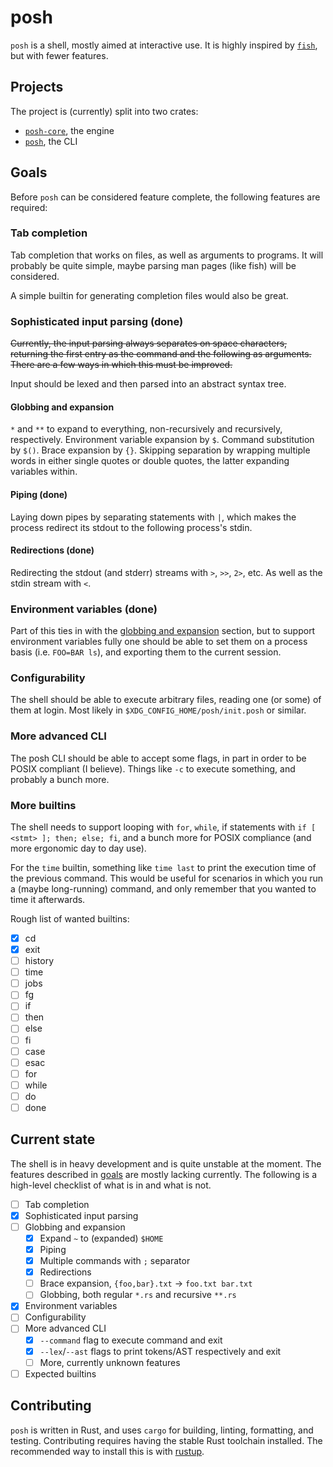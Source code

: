 # posh

`posh` is a shell, mostly aimed at interactive use. It is highly inspired by
[`fish`](https://fishshell.com/), but with fewer features.

## Projects

The project is (currently) split into two crates:

- [`posh-core`](posh-core/README.md), the engine
- [`posh`](posh/README.md), the CLI

## Goals

Before `posh` can be considered feature complete, the following features are
required:

### Tab completion

Tab completion that works on files, as well as arguments to programs. It will
probably be quite simple, maybe parsing man pages (like fish) will be
considered.

A simple builtin for generating completion files would also be great.

### Sophisticated input parsing (done)

~~Currently, the input parsing always separates on space characters, returning the
first entry as the command and the following as arguments. There are a few ways
in which this must be improved.~~

Input should be lexed and then parsed into an abstract syntax tree.

#### Globbing and expansion

`*` and `**` to expand to everything, non-recursively and recursively,
respectively. Environment variable expansion by `$`. Command substitution by
`$()`. Brace expansion by `{}`. Skipping separation by wrapping multiple words
in either single quotes or double quotes, the latter expanding variables within.

#### Piping (done)

Laying down pipes by separating statements with `|`, which makes the process
redirect its stdout to the following process's stdin.

#### Redirections (done)

Redirecting the stdout (and stderr) streams with `>`, `>>`, `2>`, etc. As well
as the stdin stream with `<`.

### Environment variables (done)

Part of this ties in with the [globbing and expansion](#globbing-and-expansion)
section, but to support environment variables fully one should be able to set
them on a process basis (i.e. `FOO=BAR ls`), and exporting them to the current
session.

### Configurability

The shell should be able to execute arbitrary files, reading one (or some) of
them at login. Most likely in `$XDG_CONFIG_HOME/posh/init.posh` or similar.

### More advanced CLI

The posh CLI should be able to accept some flags, in part in order to be POSIX
compliant (I believe). Things like `-c` to execute something, and probably a
bunch more.

### More builtins

The shell needs to support looping with `for`, `while`, if statements with `if [
<stmt> ]; then; else; fi`, and a bunch more for POSIX compliance (and more
ergonomic day to day use).

For the `time` builtin, something like `time last` to print the execution time
of the previous command. This would be useful for scenarios in which you run a
(maybe long-running) command, and only remember that you wanted to time it
afterwards.

Rough list of wanted builtins:

- [x] cd
- [x] exit
- [ ] history
- [ ] time
- [ ] jobs
- [ ] fg
- [ ] if
- [ ] then
- [ ] else
- [ ] fi
- [ ] case
- [ ] esac
- [ ] for
- [ ] while
- [ ] do
- [ ] done

## Current state

The shell is in heavy development and is quite unstable at the moment. The
features described in [goals](#goals) are mostly lacking currently. The
following is a high-level checklist of what is in and what is not.

- [ ] Tab completion
- [x] Sophisticated input parsing
- [ ] Globbing and expansion
    - [x] Expand `~` to (expanded) `$HOME`
    - [x] Piping
    - [x] Multiple commands with `;` separator
    - [x] Redirections
    - [ ] Brace expansion, `{foo,bar}.txt` -> `foo.txt bar.txt`
    - [ ] Globbing, both regular `*.rs` and recursive `**.rs`
- [x] Environment variables
- [ ] Configurability
- [ ] More advanced CLI
    - [x] `--command` flag to execute command and exit
    - [x] `--lex`/`--ast` flags to print tokens/AST respectively and exit
    - [ ] More, currently unknown features
- [ ] Expected builtins

## Contributing

`posh` is written in Rust, and uses `cargo` for building, linting, formatting,
and testing. Contributing requires having the stable Rust toolchain installed.
The recommended way to install this is with [rustup](https://rustup.rs).
